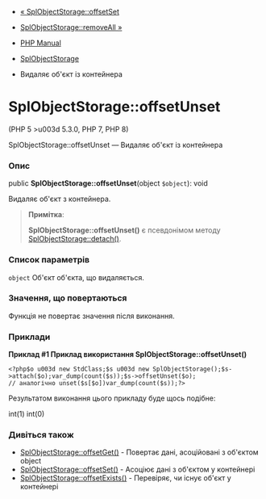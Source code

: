 - [« SplObjectStorage::offsetSet](splobjectstorage.offsetset.md)
- [SplObjectStorage::removeAll »](splobjectstorage.removeall.md)

- [PHP Manual](index.md)
- [SplObjectStorage](class.splobjectstorage.md)
- Видаляє об'єкт із контейнера

# SplObjectStorage::offsetUnset

(PHP 5 \>u003d 5.3.0, PHP 7, PHP 8)

SplObjectStorage::offsetUnset — Видаляє об'єкт із контейнера

### Опис

public **SplObjectStorage::offsetUnset**(object `$object`): void

Видаляє об'єкт з контейнера.

> **Примітка**:
>
> **SplObjectStorage::offsetUnset()** є псевдонімом методу
> [SplObjectStorage::detach()](splobjectstorage.detach.md).

### Список параметрів

`object`
Об'єкт об'єкта, що видаляється.

### Значення, що повертаються

Функція не повертає значення після виконання.

### Приклади

**Приклад #1 Приклад використання **SplObjectStorage::offsetUnset()****

` <?php$o u003d new StdClass;$s u003d new SplObjectStorage();$s->attach($o);var_dump(count($s));$s->offsetUnset($o); // аналогічно unset($s[$o])var_dump(count($s));?> `

Результатом виконання цього прикладу буде щось подібне:

int(1)
int(0)

### Дивіться також

- [SplObjectStorage::offsetGet()](splobjectstorage.offsetget.md) -
Повертає дані, асоційовані з об'єктом object
- [SplObjectStorage::offsetSet()](splobjectstorage.offsetset.md) -
Асоціює дані з об'єктом у контейнері
- [SplObjectStorage::offsetExists()](splobjectstorage.offsetexists.md) -
Перевіряє, чи існує об'єкт у контейнері
